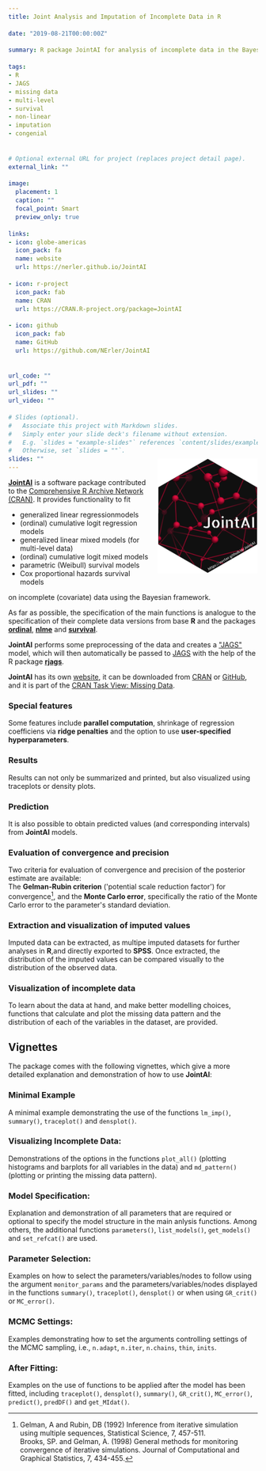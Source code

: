 ```yaml
---
title: Joint Analysis and Imputation of Incomplete Data in R

date: "2019-08-21T00:00:00Z"

summary: R package JointAI for analysis of incomplete data in the Bayesian framework.

tags:
- R
- JAGS
- missing data
- multi-level
- survival
- non-linear
- imputation
- congenial


# Optional external URL for project (replaces project detail page).
external_link: ""

image:
  placement: 1
  caption: ""
  focal_point: Smart
  preview_only: true

links:
- icon: globe-americas
  icon_pack: fa
  name: website
  url: https://nerler.github.io/JointAI
  
- icon: r-project
  icon_pack: fab
  name: CRAN
  url: https://CRAN.R-project.org/package=JointAI
  
- icon: github
  icon_pack: fab
  name: GitHub
  url: https://github.com/NErler/JointAI


url_code: ""
url_pdf: ""
url_slides: ""
url_video: ""

# Slides (optional).
#   Associate this project with Markdown slides.
#   Simply enter your slide deck's filename without extension.
#   E.g. `slides = "example-slides"` references `content/slides/example-slides.md`.
#   Otherwise, set `slides = ""`.
slides: ""
---
```


<div style="position:relative; top:-40px;">
<img src = "featured.png" width = "40%" style="margin-left:15px; float: right;">
</div>




[**JointAI**](https://nerler.github.io/JointAI) is a software package
contributed to the [Comprehensive R Archive Network
(CRAN)](https://cran.r-project.org).
It provides functionality to fit

* generalized linear regressionmodels
* (ordinal) cumulative logit regression models
* generalized linear mixed models (for multi-level data)
* (ordinal) cumulative logit mixed models
* parametric (Weibull) survival models
* Cox proportional hazards survival models

on incomplete (covariate) data using the Bayesian framework.

As far as possible, the specification of the main functions is analogue to the
specification of their complete data versions from base **R** and the packages [**ordinal**](https://CRAN.R-project.org/package=ordinal),
[**nlme**](https://CRAN.R-project.org/package=nlme) and 
[**survival**](https://CRAN.R-project.org/package=survival).


**JointAI** performs some preprocessing of the data and creates a 
["JAGS"](http://mcmc-jags.sourceforge.net) model, which will then automatically
be passed to [JAGS](http://mcmc-jags.sourceforge.net)
with the help of the R package [**rjags**](https://CRAN.R-project.org/package=rjags).

**JointAI** has its own [website](https://nerler.github.io/JointAI),
it can be downloaded from [CRAN](https://CRAN.R-project.org/package=JointAI)
or [GitHub](https://github.org/NErler/JointAI), and it is
part of the [CRAN Task View: Missing Data](https://cran.r-project.org/web/views/MissingData.html).


### Special features
Some features include **parallel computation**, shrinkage of regression coefficiens
via **ridge penalties** and the option to use **user-specified hyperparameters**.

### Results
Results can not only be summarized and printed, but also visualized using 
traceplots or density plots.

### Prediction
It is also possible to obtain predicted values (and corresponding intervals) 
from **JointAI** models.

### Evaluation of convergence and precision
Two criteria for evaluation of convergence and precision of the posterior estimate are available:<br>
The **Gelman-Rubin criterion** ('potential scale reduction factor') for convergence[^1],
and the **Monte Carlo error**, specifically the ratio of the Monte Carlo error to the
parameter's standard deviation.

[^1]: Gelman, A and Rubin, DB (1992) Inference from iterative simulation using multiple sequences, Statistical Science, 7, 457-511.<br>Brooks, SP. and Gelman, A. (1998) General methods for monitoring convergence of iterative simulations. Journal of Computational and Graphical Statistics, 7, 434-455.


### Extraction and visualization of imputed values 
Imputed data can be extracted, as multipe imputed datasets for further
analyses in **R**,and directly exported to **SPSS**.
Once extracted, the distribution of the imputed values can be compared visually
to the distribution of the observed data.

### Visualization of incomplete data
To learn about the data at hand, and make better modelling choices,
functions that calculate and plot the missing data pattern and the distribution
of each of the variables in the dataset, are provided.

## Vignettes
The package comes with the following vignettes, which give a more detailed explanation
and demonstration of how to use **JointAI**:

### Minimal Example
A minimal example demonstrating the use of the functions `lm_imp()`, `summary()`,
`traceplot()` and `densplot()`.

### Visualizing Incomplete Data:
Demonstrations of the options in the functions `plot_all()` 
(plotting histograms and barplots for all variables in the data) and 
`md_pattern()` (plotting or printing the missing data pattern).

### Model Specification:
Explanation and demonstration of all parameters that are required or optional to
specify the model structure in the main anlysis functions.
Among others, the additional functions `parameters()`, `list_models()`, `get_models()` and 
`set_refcat()` are used.

### Parameter Selection:
Examples on how to select the parameters/variables/nodes to follow using the
argument `monitor_params` and the parameters/variables/nodes displayed in the
functions `summary()`, `traceplot()`, `densplot()` or when using `GR_crit()` or
`MC_error()`.

### MCMC Settings:
Examples demonstrating how to set the arguments controlling settings of the MCMC 
sampling, i.e., `n.adapt`, `n.iter`, `n.chains`, `thin`, `inits`.

### After Fitting:
Examples on the use of functions to be applied after the model has been fitted,
including `traceplot()`, `densplot()`, `summary()`, `GR_crit()`, `MC_error()`,
`predict()`, `predDF()` and `get_MIdat()`.
